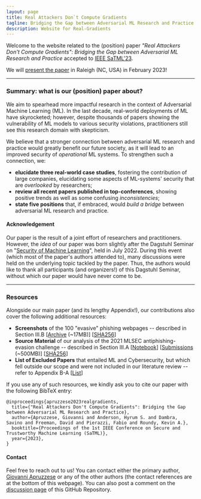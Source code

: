 ```yaml
---
layout: page
title: Real Attackers Don`t Compute Gradients
tagline: Bridging the Gap between Adversarial ML Research and Practice
description: Website for Real-Gradients
---
```



Welcome to the website related to the (position) paper _"Real Attackers Don't Compute Gradients": Bridging the Gap between Adversarial ML Research and Practice_ accepted to [IEEE SaTML'23](https://satml.org/).

We will [present the paper](https://satml.org/) in Raleigh (NC, USA) in February 2023!


---

### Summary: what is our (position) paper about?

We aim to spearhead more impactful research in the context of Adversarial Machine Learning (ML). In the last decade, real-world deployments of ML have skyrocketed; however, despite thousands of papers showing the vulnerability of ML models to various security violations, practitioners still see this research domain with skepticism. 

We believe that a stronger connection between adversarial ML research and practice would greatly benefit our future society, as it will lead to an improved security of _operational_ ML systems. To strengthen such a connection, we:
* **elucidate three real-world case studies**, fostering the contribution of large companies, elucidating some aspects of ML-systems' security that are _overlooked_ by researchers;
* **review all recent papers published in top-conferences**, showing positive trends as well as some confusing _inconsistencies_;
* **state five positions** that, if embraced, would _build a bridge_ between adversarial ML research and practice. 

#### Acknowledgement

Our paper is the result of a joint effort of researchers and practitioners. However, the _idea_ of our paper was born slightly after the Dagstuhl Seminar on "[Security of Machine Learning](https://www.dagstuhl.de/en/program/calendar/semhp/?semnr=22281)", held in July 2022. During this event (which most of the paper's authors attended to), many discussions were held on the underlying topic tackled by the paper. Thus, the authors would like to thank all participants (and organizers!) of this Dagstuhl Seminar, without which our paper would have never come to be.

---

### Resources

Alongside our main paper (and its lengthy Appendix!), our contributions also cover the following additional resources:

* **Screenshots** of the 100 "evasive" phishing webpages -- described in Section III.B [[Archive](https://real-gradients.github.io/resources/data/caseStudy2_screenshots.zip) (~17MB)] [[SHA256](https://real-gradients.github.io/resources/data/caseStudy2_screenshots-SHA256)]
* **Source Material** of our analysis of the 2021 MLSEC antiphishing-evasion challenge -- described in Section III.A [[Notebook](https://github.com/real-gradients/real-gradients.github.io/blob/main/resources/code/generate_plots.ipynb)] [[Submissions](https://1drv.ms/u/s!AiRbxLvsK4bMojLBxyzDoY3zY0CJ?e=nAQYF1)  (~500MB)] [[SHA256](https://real-gradients.github.io/resources/data/caseStudy3_submissions-SHA256)]
* **List of Excluded Papers** that entailed ML and Cybersecurity, but which fell outside our scope and were not included in our literature review -- refer to Appendix B-A [[List](https://real-gradients.github.io/resources/leftout_papers)]

If you use any of such resources, we kindly ask you to cite our paper with the following BibTeX entry:
```
@inproceedings{apruzzese2023realgradients,
  title={"Real Attackers Don't Compute Gradients": Bridging the Gap between Adversarial ML Research and Practice},
  author={Apruzzese, Giovanni and Anderson, Hyrum S. and Dambra, Savino and Freeman, David and Pierazzi, Fabio and Roundy, Kevin A.},
  booktitle={Proceedings of the 1st IEEE Conference on Secure and Trustworthy Machine Learning (SaTML)},
  year={2023},
} 
```

#### Contact
Feel free to reach out to us! You can contact either the primary author, [Giovanni Apruzzese](mailto:giovanni.apruzzese@uni.li) or any of the other authors (the contact references are at the bottom of this webpage). You can also post a comment on the [discussion page](https://github.com/real-gradients/real-gradients.github.io/discussions/) of this GitHub Repository.